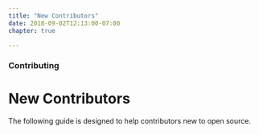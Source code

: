 ```yaml
---
title: "New Contributors"
date: 2018-09-02T12:13:00-07:00
chapter: true

---
```


### Contributing

# New Contributors

The following guide is designed to help contributors new to open source.
